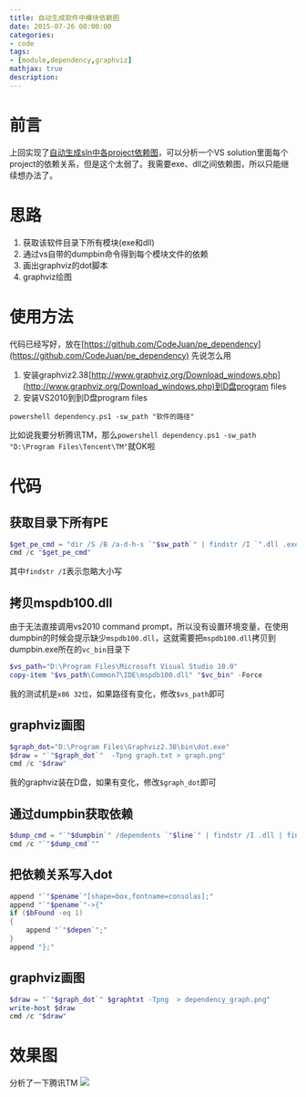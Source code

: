 ```yaml
---
title: 自动生成软件中模块依赖图
date: 2015-07-26 00:00:00
categories:
- code
tags: 
- [module,dependency,graphviz]
mathjax: true
description: 
---
```



# 前言
上回实现了[自动生成sln中各project依赖图](http://blog.decbug.com/2015/07/06/dependency_in_sln/)，可以分析一个VS solution里面每个project的依赖关系，但是这个太弱了。我需要exe、dll之间依赖图，所以只能继续想办法了。

# 思路
1. 获取该软件目录下所有模块(exe和dll)
2. 通过vs自带的dumpbin命令得到每个模块文件的依赖
3. 画出graphviz的dot脚本
4. graphviz绘图

<!--more-->

# 使用方法
代码已经写好，放在[https://github.com/CodeJuan/pe_dependency](https://github.com/CodeJuan/pe_dependency)
先说怎么用
1. 安装graphviz2.38[http://www.graphviz.org/Download_windows.php](http://www.graphviz.org/Download_windows.php)到D盘program files
2. 安装VS2010到到D盘program files
```batch
powershell dependency.ps1 -sw_path "软件的路径"
```
比如说我要分析腾讯TM，那么`powershell dependency.ps1 -sw_path "D:\Program Files\Tencent\TM"`就OK啦


# 代码
## 获取目录下所有PE
```powershell
$get_pe_cmd = "dir /S /B /a-d-h-s `"$sw_path`" | findstr /I `".dll .exe`" > files.txt"
cmd /c "$get_pe_cmd"
```
其中`findstr /I`表示忽略大小写

## 拷贝mspdb100.dll
由于无法直接调用vs2010 command prompt，所以没有设置环境变量，在使用dumpbin的时候会提示缺少`mspdb100.dll`，这就需要把`mspdb100.dll`拷贝到dumpbin.exe所在的`vc_bin`目录下
```powershell
$vs_path="D:\Program Files\Microsoft Visual Studio 10.0"
copy-item "$vs_path\Common7\IDE\mspdb100.dll" "$vc_bin" -Force 
```
我的测试机是`x86 32位`，如果路径有变化，修改`$vs_path`即可

## graphviz画图
```powershell
$graph_dot="D:\Program Files\Graphviz2.38\bin\dot.exe"
$draw = "`"$graph_dot`"  -Tpng graph.txt > graph.png" 
cmd /c "$draw"
```
我的graphviz装在D盘，如果有变化，修改`$graph_dot`即可

## 通过dumpbin获取依赖
```powershell
$dump_cmd = "`"$dumpbin`" /dependents `"$line`" | findstr /I .dll | findstr /I /vi `"dump of file`" > $deptxt"
cmd /c "`"$dump_cmd`""
```

## 把依赖关系写入dot
```powershell
append "`"$pename`"[shape=box,fontname=consolas];"
append "`"$pename`"->{"
if ($bFound -eq 1)
{
    append "`"$depen`";"
}
append "};"
```

## graphviz画图
```powershell
$draw = "`"$graph_dot`" $graphtxt -Tpng  > dependency_graph.png" 
write-host $draw
cmd /c "$draw"

````

# 效果图
分析了一下腾讯TM
![](https://github.com/CodeJuan/pe_dependency/raw/master/dependency_graph11.png)
